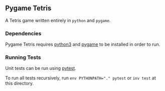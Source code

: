 
## Pygame Tetris
A Tetris game written entirely in `python` and `pygame`.


### Dependencies
Pygame Tetris requires [python3](https://www.python.org/download/releases/3.0/) and [pygame](https://www.pygame.org/download.shtml) to be installed in order to run.


### Running Tests
Unit tests can be run using [pytest](https://docs.pytest.org/en/latest/).

To run all tests recursively, run `env PYTHONPATH="." pytest` or `inv test` at this directory.
